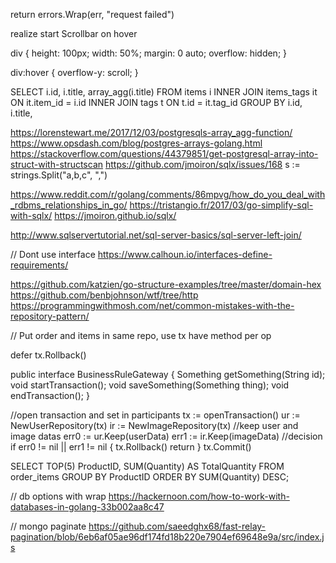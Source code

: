 return errors.Wrap(err, "request failed")
 
realize start
Scrollbar on hover 

div {
  height: 100px;
  width: 50%;
  margin: 0 auto;
  overflow: hidden;
}

div:hover {
  overflow-y: scroll;
}

SELECT i.id, i.title, array_agg(i.title)
FROM items i
INNER JOIN items_tags it
ON it.item_id = i.id
INNER JOIN tags t
ON t.id = it.tag_id
GROUP BY i.id, i.title,

https://lorenstewart.me/2017/12/03/postgresqls-array_agg-function/
https://www.opsdash.com/blog/postgres-arrays-golang.html
https://stackoverflow.com/questions/44379851/get-postgresql-array-into-struct-with-structscan
https://github.com/jmoiron/sqlx/issues/168
s := strings.Split("a,b,c", ",")

https://www.reddit.com/r/golang/comments/86mpvg/how_do_you_deal_with_rdbms_relationships_in_go/
https://tristangio.fr/2017/03/go-simplify-sql-with-sqlx/
https://jmoiron.github.io/sqlx/

http://www.sqlservertutorial.net/sql-server-basics/sql-server-left-join/

// Dont use interface
https://www.calhoun.io/interfaces-define-requirements/

https://github.com/katzien/go-structure-examples/tree/master/domain-hex
https://github.com/benbjohnson/wtf/tree/http
https://programmingwithmosh.com/net/common-mistakes-with-the-repository-pattern/

// Put order and items in same repo, use tx have method per op

defer tx.Rollback()

public interface BusinessRuleGateway {
  Something getSomething(String id);
  void startTransaction();
  void saveSomething(Something thing);
  void endTransaction();
}

//open transaction and set in participants
tx := openTransaction()
ur := NewUserRepository(tx)
ir := NewImageRepository(tx)
//keep user and image datas
err0 := ur.Keep(userData)
err1 := ir.Keep(imageData)
//decision
if err0 != nil || err1 != nil {
  tx.Rollback()
  return
}
tx.Commit()

SELECT TOP(5) ProductID, SUM(Quantity) AS TotalQuantity
FROM order_items
GROUP BY ProductID
ORDER BY SUM(Quantity) DESC;

// db options with wrap
https://hackernoon.com/how-to-work-with-databases-in-golang-33b002aa8c47

// mongo paginate
https://github.com/saeedghx68/fast-relay-pagination/blob/6eb6af05ae96df174fd18b220e7904ef69648e9a/src/index.js